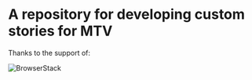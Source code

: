# A repository for developing custom stories for MTV

Thanks to the support of:

![BrowserStack](browserstack?raw=true "BrowserStack")
